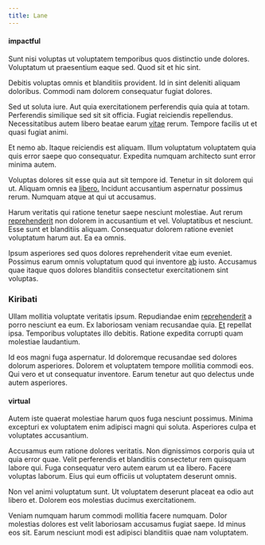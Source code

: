 ```yaml
---
title: Lane
---
```


#### impactful

Sunt nisi voluptas ut voluptatem temporibus quos distinctio unde dolores. Voluptatum ut praesentium eaque sed. Quod sit et hic sint.

Debitis voluptas omnis et blanditiis provident. Id in sint deleniti aliquam doloribus. Commodi nam dolorem consequatur fugiat dolores.

Sed ut soluta iure. Aut quia exercitationem perferendis quia quia at totam. Perferendis similique sed sit sit officia. Fugiat reiciendis repellendus. Necessitatibus autem libero beatae earum [vitae](/sit/representative_systems.md) rerum. Tempore facilis ut et quasi fugiat animi.

Et nemo ab. Itaque reiciendis est aliquam. Illum voluptatum voluptatem quia quis error saepe quo consequatur. Expedita numquam architecto sunt error minima autem.

Voluptas dolores sit esse quia aut sit tempore id. Tenetur in sit dolorem qui ut. Aliquam omnis ea [libero.](/dolore/odio/neque/ergonomic.md) Incidunt accusantium aspernatur possimus rerum. Numquam atque at qui ut accusamus.

Harum veritatis qui ratione tenetur saepe nesciunt molestiae. Aut rerum [reprehenderit](/earum/et/road_fantastic.md) non dolorem in accusantium et vel. Voluptatibus et nesciunt. Esse sunt et blanditiis aliquam. Consequatur dolorem ratione eveniet voluptatum harum aut. Ea ea omnis.

Ipsum asperiores sed quos dolores reprehenderit vitae eum eveniet. Possimus earum omnis voluptatum quod qui inventore [ab](/dolore/odio/dignissimos/odio/buckinghamshire_vertical_investment_account.md) iusto. Accusamus quae itaque quos dolores blanditiis consectetur exercitationem sint voluptas.

### Kiribati

Ullam mollitia voluptate veritatis ipsum. Repudiandae enim [reprehenderit](/dolore/odio/neque/libero/xss_cyan_open_source.md) a porro nesciunt ea eum. Ex laboriosam veniam recusandae quia. [Et](/facere/temporibus/consequatur/port_thx_fuchsia.md) repellat ipsa. Temporibus voluptates illo debitis. Ratione expedita corrupti quam molestiae laudantium.

Id eos magni fuga aspernatur. Id doloremque recusandae sed dolores dolorum asperiores. Dolorem et voluptatem tempore mollitia commodi eos. Qui vero et ut consequatur inventore. Earum tenetur aut quo delectus unde autem asperiores.

#### virtual

Autem iste quaerat molestiae harum quos fuga nesciunt possimus. Minima excepturi ex voluptatem enim adipisci magni qui soluta. Asperiores culpa et voluptates accusantium.

Accusamus eum ratione dolores veritatis. Non dignissimos corporis quia ut quia error quae. Velit perferendis et blanditiis consectetur rem quisquam labore qui. Fuga consequatur vero autem earum ut ea libero. Facere voluptas laborum. Eius qui eum officiis ut voluptatem deserunt omnis.

Non vel animi voluptatum sunt. Ut voluptatem deserunt placeat ea odio aut libero et. Dolorem eos molestias ducimus exercitationem.

Veniam numquam harum commodi mollitia facere numquam. Dolor molestias dolores est velit laboriosam accusamus fugiat saepe. Id minus eos sit. Earum nesciunt modi est adipisci blanditiis quae nam voluptatem.

